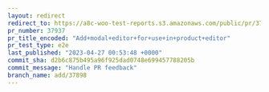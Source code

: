 ```yaml
---
layout: redirect
redirect_to: https://a8c-woo-test-reports.s3.amazonaws.com/public/pr/37937/e2e/index.html
pr_number: 37937
pr_title_encoded: "Add+modal+editor+for+use+in+product+editor"
pr_test_type: e2e
last_published: "2023-04-27 00:53:48 +0000"
commit_sha: d2b6c875b495a96f925dad0748e699457788205b
commit_message: "Handle PR feedback"
branch_name: add/37898
---
```

